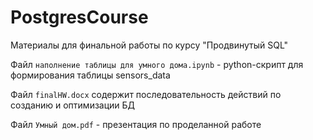 # PostgresCourse
Материалы для финальной работы по курсу "Продвинутый SQL"

Файл `наполнение таблицы для умного дома.ipynb` - python-скрипт для формирования таблицы sensors_data

Файл `finalHW.docx` содержит последовательность действий по созданию и оптимизации БД

Файл `Умный дом.pdf` - презентация по проделанной работе
